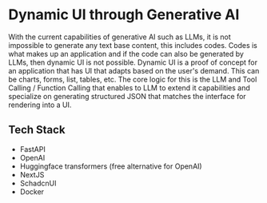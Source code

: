 # Dynamic UI through Generative AI
With the current capabilities of generative AI such as LLMs, it is not impossible to generate any text base content, this includes codes. Codes is what makes up an application and if the code can also be generated by LLMs, then dynamic UI is not possible.
Dynamic UI is a proof of concept for an application that has UI that adapts based on the user's demand. This can be charts, forms, list, tables, etc.
The core logic for this is the LLM and Tool Calling / Function Calling that enables to LLM to extend it capabilities and specialize on generating structured JSON that matches the interface for rendering into a UI.

## Tech Stack
- FastAPI
- OpenAI
- Huggingface transformers (free alternative for OpenAI)
- NextJS
- SchadcnUI
- Docker